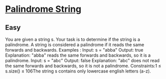 # [Palindrome String](https://www.geeksforgeeks.org/problems/palindrome-string0817/0)
## Easy
You are given a string s. Your task is to determine if the string is a palindrome. A string is considered a palindrome if it reads the same forwards and backwards.
Examples :
Input: s = "abba"
Output: true
Explanation: "abba" reads the same forwards and backwards, so it is a palindrome.
Input: s = "abc" 
Output: false
Explanation: "abc" does not read the same forwards and backwards, so it is not a palindrome.
Constraints:1 ≤ s.size() ≤ 106The string&nbsp;s contains only lowercase english letters (a-z).